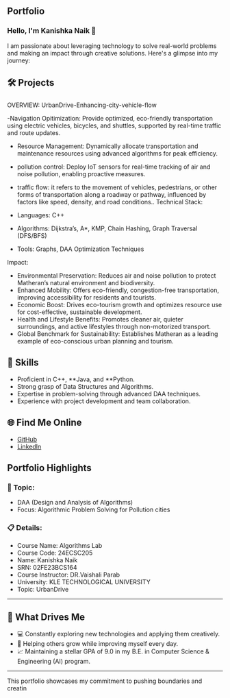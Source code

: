 ## Portfolio

### Hello, I'm Kanishka Naik 👋

I am passionate about leveraging technology to solve real-world problems and making an impact through creative solutions. 
Here's a glimpse into my journey:  


## 🛠 Projects

###  

OVERVIEW: UrbanDrive-Enhancing-city-vehicle-flow 

-Navigation Opitimization: Provide optimized, eco-friendly transportation using electric vehicles, bicycles, and shuttles, supported by real-time traffic and route updates.
- Resource Management: Dynamically allocate transportation and maintenance resources using advanced algorithms for peak efficiency.
- pollution control: Deploy IoT sensors for real-time tracking of air and noise pollution, enabling proactive measures.
- traffic flow: it refers to the movement of vehicles, pedestrians, or other forms of transportation along a roadway or pathway, influenced by factors like speed, density, and road conditions..
Technical Stack:  

- Languages: C++  
- Algorithms: Dijkstra’s, A*, KMP, Chain Hashing, Graph Traversal (DFS/BFS)
- Tools: Graphs, DAA Optimization Techniques  

Impact:  

- Environmental Preservation: Reduces air and noise pollution to protect Matheran’s natural environment and biodiversity.
- Enhanced Mobility: Offers eco-friendly, congestion-free transportation, improving accessibility for residents and tourists.
- Economic Boost: Drives eco-tourism growth and optimizes resource use for cost-effective, sustainable development.
- Health and Lifestyle Benefits: Promotes cleaner air, quieter surroundings, and active lifestyles through non-motorized transport.
- Global Benchmark for Sustainability: Establishes Matheran as a leading example of eco-conscious urban planning and tourism.

## 🚀 Skills  

- Proficient in C++, **Java, and **Python.  
- Strong grasp of Data Structures and Algorithms.  
- Expertise in problem-solving through advanced DAA techniques.  
- Experience with project development and team collaboration.  

## 🌐 Find Me Online

- [GitHub](https://github.com/Samruddi11/portfolioo.github.io)
- [LinkedIn](https://www.linkedin.com/in/kanishka-n-4839972b1?lipi=urn%3Ali%3Apage%3Ad_flagship3_profile_view_base_contact_details%3B5e%2FyxFZkTN%2BRAOdJhZtrtA%3D%3D)

## Portfolio Highlights

### 🎯 Topic: 

- DAA (Design and Analysis of Algorithms)  
- Focus: Algorithmic Problem Solving for Pollution cities  

### 📋 Details:

- Course Name: Algorithms Lab 
- Course Code: 24ECSC205  
- Name: Kanishka Naik 
- SRN: 02FE23BCS164
- Course Instructor: DR.Vaishali Parab
- University: KLE TECHNOLOGICAL UNIVERSITY
- Topic: UrbanDrive

---

## 🎨 What Drives Me  
- 💻 Constantly exploring new technologies and applying them creatively.  
- 🤝 Helping others grow while improving myself every day.  
- 📈 Maintaining a stellar GPA of 9.0 in my B.E. in Computer Science & Engineering (AI) program.  

---

This portfolio showcases my commitment to pushing boundaries and creatin

